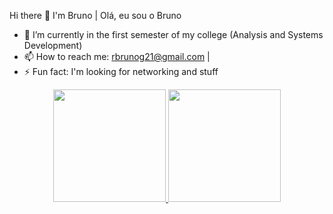 Hi there 👋 I'm Bruno | Olá, eu sou o Bruno

- 🌱 I’m currently in the first semester of my college (Analysis and Systems Development)
- 📫 How to reach me: rbrunog21@gmail.com | 
- ⚡ Fun fact: I'm looking for networking and stuff
<div align="center">
  <a href="https://github.com/brunorg21">
  <img height="180em" src="https://github-readme-stats.vercel.app/api?username=brunorg21&show_icons=true&theme=dracula&include_all_commits=true&count_private=true"/>
  <img height="180em" src="https://github-readme-stats.vercel.app/api/top-langs/?username=brunorg21&layout=compact&langs_count=7&theme=dracula"/>
</div>

